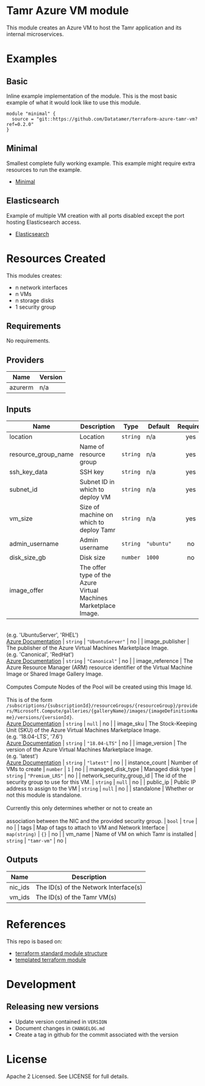 # Tamr Azure VM module

This module creates an Azure VM to host the Tamr application and its
internal microservices.

# Examples
## Basic
Inline example implementation of the module.  This is the most basic example of what it would look like to use this module.
```
module "minimal" {
  source = "git::https://github.com/Datatamer/terraform-azure-tamr-vm?ref=0.2.0"
}
```
## Minimal
Smallest complete fully working example. This example might require extra resources to run the example.
- [Minimal](https://github.com/Datatamer/terraform-azure-tamr-vm/tree/master/examples/minimal)

## Elasticsearch
Example of multiple VM creation with all ports disabled except the port hosting Elasticsearch access.
- [Elasticsearch](https://github.com/Datatamer/terraform-azure-tamr-vm/tree/master/examples/elasticsearch)

# Resources Created
This modules creates:
* n network interfaces
* n VMs
* n storage disks
* 1 security group

<!-- BEGINNING OF PRE-COMMIT-TERRAFORM DOCS HOOK -->
## Requirements

No requirements.

## Providers

| Name | Version |
|------|---------|
| azurerm | n/a |

## Inputs

| Name | Description | Type | Default | Required |
|------|-------------|------|---------|:--------:|
| location | Location | `string` | n/a | yes |
| resource\_group\_name | Name of resource group | `string` | n/a | yes |
| ssh\_key\_data | SSH key | `string` | n/a | yes |
| subnet\_id | Subnet ID in which to deploy VM | `string` | n/a | yes |
| vm\_size | Size of machine on which to deploy Tamr | `string` | n/a | yes |
| admin\_username | Admin username | `string` | `"ubuntu"` | no |
| disk\_size\_gb | Disk size | `number` | `1000` | no |
| image\_offer | The offer type of the Azure Virtual Machines Marketplace Image.<br>  (e.g. 'UbuntuServer', 'RHEL')<br>  [Azure Documentation](https://docs.microsoft.com/en-us/dotnet/api/microsoft.azure.batch.imagereference.offer) | `string` | `"UbuntuServer"` | no |
| image\_publisher | The publisher of the Azure Virtual Machines Marketplace Image.<br>  (e.g. 'Canonical', 'RedHat')<br>  [Azure Documentation](https://docs.microsoft.com/en-us/dotnet/api/microsoft.azure.batch.imagereference.publisher) | `string` | `"Canonical"` | no |
| image\_reference | The Azure Resource Manager (ARM) resource identifier of the Virtual Machine Image or Shared Image Gallery Image.  <br>  Computes Compute Nodes of the Pool will be created using this Image Id.  <br>  This is of the form `/subscriptions/{subscriptionId}/resourceGroups/{resourceGroup}/providers/Microsoft.Compute/galleries/{galleryName}/images/{imageDefinitionName}/versions/{versionId}`.<br>  [Azure Documentation](https://docs.microsoft.com/en-us/dotnet/api/microsoft.azure.batch.imagereference.virtualmachineimageid) | `string` | `null` | no |
| image\_sku | The Stock-Keeping Unit (SKU) of the Azure Virtual Machines Marketplace Image.<br>  (e.g. '18.04-LTS', '7.6')<br>  [Azure Documentation](https://docs.microsoft.com/en-us/dotnet/api/microsoft.azure.batch.imagereference.sku) | `string` | `"18.04-LTS"` | no |
| image\_version | The version of the Azure Virtual Machines Marketplace Image.<br>  (e.g. 'latest')<br>  [Azure Documentation](https://docs.microsoft.com/en-us/dotnet/api/microsoft.azure.batch.imagereference.version) | `string` | `"latest"` | no |
| instance\_count | Number of VMs to create | `number` | `1` | no |
| managed\_disk\_type | Managed disk type | `string` | `"Premium_LRS"` | no |
| network\_security\_group\_id | The id of the security group to use for this VM. | `string` | `null` | no |
| public\_ip | Public IP address to assign to the VM | `string` | `null` | no |
| standalone | Whether or not this module is standalone.  <br>  Currently this only determines whether or not to create an  <br>  association between the NIC and the provided security group. | `bool` | `true` | no |
| tags | Map of tags to attach to VM and Network Interface | `map(string)` | `{}` | no |
| vm\_name | Name of VM on which Tamr is installed | `string` | `"tamr-vm"` | no |

## Outputs

| Name | Description |
|------|-------------|
| nic\_ids | The ID(s) of the Network Interface(s) |
| vm\_ids | The ID(s) of the Tamr VM(s) |

<!-- END OF PRE-COMMIT-TERRAFORM DOCS HOOK -->

# References
This repo is based on:
* [terraform standard module structure](https://www.terraform.io/docs/modules/index.html#standard-module-structure)
* [templated terraform module](https://github.com/tmknom/template-terraform-module)

# Development
## Releasing new versions
* Update version contained in `VERSION`
* Document changes in `CHANGELOG.md`
* Create a tag in github for the commit associated with the version

# License
Apache 2 Licensed. See LICENSE for full details.
